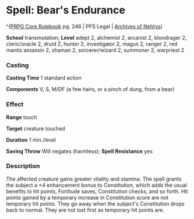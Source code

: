 # Spell: Bear's Endurance

^([PRPG Core Rulebook][ss-bear-s-endurance] pg. 246 | PFS Legal | [Archives of Nehtys][sn-bear-s-endurance])

**School** transmutation; **Level** adept 2, alchemist 2, arcanist 2, bloodrager 2, cleric/oracle 2, druid 2, hunter 2, investigator 2, magus 2, ranger 2, red mantis assassin 2, shaman 2, sorcerer/wizard 2, summoner 2, warpriest 2

### Casting

**Casting Time** 1 standard action  

**Components** V, S, M/DF (a few hairs, or a pinch of dung, from a bear)

### Effect

**Range** touch  

**Target** creature touched  

**Duration** 1 min./level  

**Saving Throw** Will negates (harmless); **Spell Resistance** yes

### Description

The affected creature gains greater vitality and stamina. The spell grants the subject a +4 enhancement bonus to Constitution, which adds the usual benefits to hit points, Fortitude saves, Constitution checks, and so forth. Hit points gained by a temporary increase in Constitution score are not temporary hit points. They go away when the subject's Constitution drops back to normal. They are not lost first as temporary hit points are.

[ss-bear-s-endurance]: http://paizo.com/pathfinderRPG/v57
[sn-bear-s-endurance]: http://www.archivesofnethys.com/SpellDisplay.aspx?ItemName=Bear%27s%20Endurance